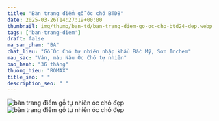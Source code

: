 ```yaml
---
title: "Bàn trang điểm gỗ óc chó BTD8"
date: 2025-03-26T14:27:19+00:00
thumbnail: img/thumb/ban-td/ban-trang-diem-go-oc-cho-btd24-dep.webp
tags: ['ban-trang-diem']
draft: false
ma_san_pham: "BA"
chat_lieu: "Gỗ Óc Chó tự nhiên nhập khẩu Bắc Mỹ, Sơn Inchem"
mau_sac: "Vân, màu Nâu Óc Chó tự nhiên"
bao_hanh: "36 tháng"
thuong_hieu: "ROMAX"
title_seo: " "
description_seo: " "
---
```

![bàn trang điểm gỗ tự nhiên óc chó đẹp](/img/ban-td/btd24/ban-trang-diem-go-oc-cho-btd24-4.webp)
![bàn trang điểm gỗ tự nhiên óc chó đẹp](/img/ban-td/btd24/ban-trang-diem-go-oc-cho-btd24-5.webp)